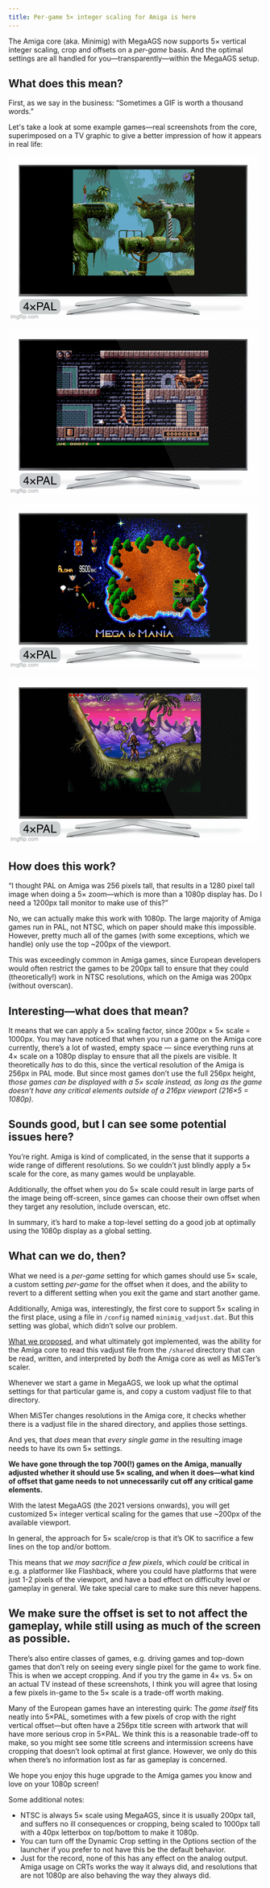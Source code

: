 ```yaml
---
title: Per-game 5× integer scaling for Amiga is here
---
```


The Amiga core (aka. Minimig) with MegaAGS now supports 5× vertical integer scaling, crop and offsets on a *per-game* basis. And the optimal settings are all handled for you—transparently—within the MegaAGS setup.

##  What does this mean?

First, as we say in the business: “Sometimes a GIF is worth a thousand words.”

Let's take a look at some example games—real screenshots from the core, superimposed on a TV graphic to give a better impression of how it appears in real life:

![5x scaling](/images/flashback5x.gif)

![5x scaling](/images/gods5x.gif)

![5x scaling](/images/megalomania5x.gif)

![5x scaling](/images/lionheart5x.gif)


## How does this work?

“I thought PAL on Amiga was 256 pixels tall, that results in a 1280 pixel tall image when doing a 5× zoom—which is more than a 1080p display has. Do I need a 1200px tall monitor to make use of this?”

No, we can actually make this work with 1080p. The large majority of Amiga games run in PAL, not NTSC, which on paper should make this impossible. However, pretty much all of the games (with some exceptions, which we handle) only use the top ~200px of the viewport. 

This was exceedingly common in Amiga games, since European developers would often restrict the games to be 200px tall to ensure that they could (theoretically!) work in NTSC resolutions, which on the Amiga was 200px (without overscan).

## Interesting—what does that mean?

It means that we can apply a 5× scaling factor, since 200px × 5× scale = 1000px. You may have noticed that when you run a game on the Amiga core currently, there’s a lot of wasted, empty space — since everything runs at 4× scale on a 1080p display to ensure that all the pixels are visible. It theoretically *has* to do this, since the vertical resolution of the Amiga is 256px in PAL mode. But since most games don’t use the full 256px height, *those games can be displayed with a 5× scale instead, as long as the game doesn’t have any critical elements outside of a 216px viewport (216×5 = 1080p)*.

## Sounds good, but I can see some potential issues here?

You’re right. Amiga is kind of complicated, in the sense that it supports a wide range of different resolutions. So we couldn’t just blindly apply a 5× scale for the core, as many games would be unplayable. 

Additionally, the offset when you do 5× scale could result in large parts of the image being off-screen, since games can choose their own offset when they target any resolution, include overscan, etc. 

In summary, it’s hard to make a top-level setting do a good job at optimally using the 1080p display as a global setting.

## What can we do, then?

What we need is a *per-game* setting for which games should use 5× scale, a custom setting *per-game* for the offset when it does, and the ability to revert to a different setting when you exit the game and start another game.

Additionally, Amiga was, interestingly, the first core to support 5× scaling in the first place, using a file in `/config` named `minimig_vadjust.dat`. But this setting was global, which didn’t solve our problem. 

[What we proposed], and what ultimately got implemented, was the ability for the Amiga core to read this vadjust file from the `/shared` directory that can be read, written, and interpreted by *both* the Amiga core as well as MiSTer’s scaler. 

Whenever we start a game in MegaAGS, we look up what the optimal settings for that particular game is, and copy a custom vadjust file to that directory. 

When MiSTer changes resolutions in the Amiga core, it checks whether there is a vadjust file in the shared directory, and applies those settings.

And yes, that *does* mean that *every single game* in the resulting image needs to have its own 5× settings. 

**We have gone through the top 700(!) games on the Amiga, manually adjusted whether it should use 5× scaling, and when it does—what kind of offset that game needs to not unnecessarily cut off any critical game elements.**

With the latest MegaAGS (the 2021 versions onwards), you will get customized 5× integer vertical scaling for the games that use ~200px of the available viewport. 

In general, the approach for 5× scale/crop is that it’s OK to sacrifice a few lines on the top and/or bottom.

This means that *we may sacrifice a few pixels*, which *could* be critical in e.g. a platformer like Flashback, where you could have platforms that were just 1-2 pixels of the viewport, and have a bad effect on difficulty level or gameplay in general. We take special care to make sure this never happens.

## We make sure the offset is set to not affect the gameplay, while still using as much of the screen as possible.

There’s also entire classes of games, e.g. driving games and top-down games that don’t rely on seeing every single pixel for the game to work fine. This is when we accept cropping. And if you try the game in 4× vs. 5× on an actual TV instead of these screenshots, I think you will agree that losing a few pixels in-game to the 5× scale is a trade-off worth making.

Many of the European games have an interesting quirk: The *game itself* fits neatly into 5×PAL, sometimes with a few pixels of crop with the right vertical offset—but often have a 256px title screen with artwork that will have more serious crop in 5×PAL. We think this is a reasonable trade-off to make, so you might see some title screens and intermission screens have cropping that doesn’t look optimal at first glance. However, we only do this when there’s no information lost as far as gameplay is concerned.

We hope you enjoy this huge upgrade to the Amiga games you know and love on your 1080p screen!

Some additional notes:

* NTSC is always 5× scale using MegaAGS, since it is usually 200px tall, and suffers no ill consequences or cropping, being scaled to 1000px tall with a 40px letterbox on top/bottom to make it 1080p.
* You can turn off the Dynamic Crop setting in the Options section of the launcher if you prefer to not have this be the default behavior. 
* Just for the record, none of this has any effect on the analog output. Amiga usage on CRTs works the way it always did, and resolutions that are not 1080p are also behaving the way they always did.

[What we proposed]:https://github.com/MiSTer-devel/Minimig-AGA_MiSTer/issues/90
